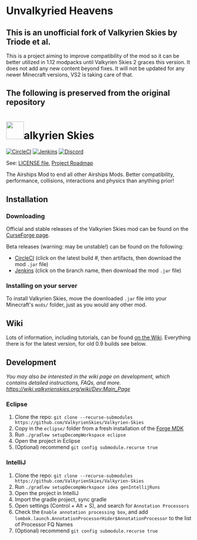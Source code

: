 # Unvalkyried Heavens

## This is an unofficial fork of Valkyrien Skies by Triode et al.

This is a project aiming to improve compatibility of the mod so it can be better utilized in 1.12 modpacks until Valkyrien Skies 2 graces this version.
It does not add any new content beyond fixes.
It will not be updated for any newer Minecraft versions, VS2 is taking care of that.

## The following is preserved from the original repository

# <img src="vs_logo.png" width="48" height="48">alkyrien Skies
[![CircleCI](https://circleci.com/gh/ValkyrienSkies/Valkyrien-Skies.svg?style=svg)](https://circleci.com/gh/ValkyrienSkies/Valkyrien-Skies)
[![Jenkins](https://jenkins.daporkchop.net/job/ValkyrienSkies/job/Valkyrien-Skies/job/master/badge/icon)](https://jenkins.daporkchop.net/job/ValkyrienSkies/job/Valkyrien-Skies/)
[![Discord](https://img.shields.io/discord/244934352092397568.svg)](https://discord.gg/rG3QNDV)

See: [LICENSE file](https://github.com/ValkyrienSkies/Valkyrien-Skies/blob/master/LICENSE), [Project Roadmap](https://github.com/ValkyrienSkies/Valkyrien-Skies/wiki/Roadmap)

The Airships Mod to end all other Airships Mods. Better compatibility, performance, collisions, interactions and physics than anything prior!

## Installation

### Downloading
Official and stable releases of the Valkyrien Skies mod can be found on the [CurseForge page](https://www.curseforge.com/minecraft/mc-mods/valkyrien-skies).

Beta releases (warning: may be unstable!) can be found on the following:
- [CircleCI](https://circleci.com/gh/ValkyrienSkies/Valkyrien-Skies/tree/master) (click on the latest build #, then artifacts, then download the mod `.jar` file)
- [Jenkins](https://jenkins.daporkchop.net/job/Minecraft/job/ValkyrienSkies/) (click on the branch name, then download the mod `.jar` file)

### Installing on your server
To install Valkyrien Skies, move the downloaded `.jar` file into your Minecraft's `mods/` folder, just as you would any other mod.

## Wiki

Lots of information, including tutorials, can be found [on the Wiki](https://wiki.valkyrienskies.org).
Everything there is for the latest version, for old 0.9 builds see below.

## Development

*You may also be interested in the wiki page on development, which contains detailed instructions, FAQs, and more. https://wiki.valkyrienskies.org/wiki/Dev:Main_Page*

### Eclipse
1. Clone the repo: `git clone --recurse-submodules https://github.com/ValkyrienSkies/Valkyrien-Skies`
2. Copy in the `eclipse/` folder from a fresh installation of the [Forge MDK](http://files.minecraftforge.net)
3. Run `./gradlew setupDecompWorkspace eclipse`
4. Open the project in Eclipse
5. (Optional) recommend `git config submodule.recurse true`

### IntelliJ
1.  Clone the repo: `git clone --recurse-submodules https://github.com/ValkyrienSkies/Valkyrien-Skies`
2. Run `./gradlew setupDecompWorkspace idea genIntellijRuns`
3. Open the project in IntelliJ
4. Import the gradle project, sync gradle
5. Open settings (Control + Alt + S), and search for `Annotation Processors`
6. Check the `Enable annotation processing box`, and add `lombok.launch.AnnotationProcessorHider$AnnotationProcessor` to the list of Processor FQ Names
5. (Optional) recommend `git config submodule.recurse true`

